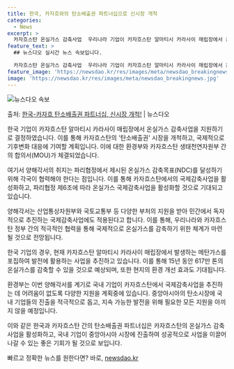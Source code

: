 ```yaml
---
title: 한국, 카자흐와의 탄소배출권 파트너십으로 신시장 개척
categories:
  - News
excerpt: >
  카자흐스탄 온실가스 감축사업  우리나라 기업이 카자흐스탄 알마티시 카라사이 매립장에서 온실가스 감축사업을 본…
feature_text: >
  ## 뉴스다오 실시간 뉴스 속보입니다.

  카자흐스탄 온실가스 감축사업  우리나라 기업이 카자흐스탄 알마티시 카라사이 매립장에서 온실가스 감축사업을 본…
feature_image: 'https://newsdao.kr/res/images/meta/newsdao_breakingnews.jpg'
image: 'https://newsdao.kr/res/images/meta/newsdao_breakingnews.jpg'
---
```


![뉴스다오 속보](https://newsdao.kr/res/images/meta/newsdao_breakingnews.jpg)

<p>출처: <a href="https://newsdao.kr/4220" rel="dofollow">한국-카자흐 탄소배출권 파트너십, 신시장 개척!</a> | 뉴스다오</p>

한국 기업이 카자흐스탄 알마티시 카라사이 매립장에서 온실가스 감축사업을 지원하기로 결정하였습니다. 이를 통해 카자흐스탄의 '탄소배출권' 시장을 개척하고, 국제적으로 기후변화 대응에 기여할 계획입니다. 이에 대한 환경부와 카자흐스탄 생태천연자원부 간의 합의서(MOU)가 체결되었습니다.

여기서 양해각서의 취지는 파리협정에서 제시된 온실가스 감축목표(NDC)를 달성하기 위해 각국이 협력해야 한다는 점입니다. 이를 통해 카자흐스탄에서의 국제감축사업을 활성화하고, 파리협정 제6조에 따라 온실가스 국제감축사업을 활성화할 것으로 기대되고 있습니다.

양해각서는 산업통상자원부와 국토교통부 등 다양한 부처의 지원을 받아 민간에서 독자적으로 추진하는 국제감축사업에도 적용된다고 합니다. 이를 통해, 우리나라와 카자흐스탄 정부 간의 적극적인 협력을 통해 국제적으로 온실가스를 감축하기 위한 체계가 마련될 것으로 전망됩니다.

한국 기업의 경우, 현재 카자흐스탄 알마티시 카라사이 매립장에서 발생하는 메탄가스를 포집하여 발전에 활용하는 사업을 추진하고 있습니다. 이를 통해 15년 동안 617만 톤의 온실가스를 감축할 수 있을 것으로 예상되며, 또한 현지의 환경 개선 효과도 기대됩니다.

환경부는 이번 양해각서를 계기로 국내 기업이 카자흐스탄에서 국제감축사업을 추진하는 데 어려움이 없도록 다양한 지원을 계획중에 있습니다. 중앙아시아의 탄소시장에 국내 기업들의 진출을 적극적으로 돕고, 지속 가능한 발전을 위해 필요한 모든 지원을 아끼지 않을 예정입니다.

이와 같은 한국과 카자흐스탄 간의 탄소배출권 파트너십은 카자흐스탄의 온실가스 감축 사업을 활성화하고, 국내 기업이 중앙아시아 시장에 진출하여 성공적으로 사업을 이끌어나갈 수 있는 좋은 기회가 될 것으로 보입니다. 

빠르고 정확한 뉴스를 원한다면? 바로, <a href="https://newsdao.kr" rel="dofollow">newsdao.kr</a>


